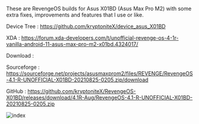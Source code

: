 These are  RevengeOS builds for Asus X01BD (Asus Max Pro M2) with some extra fixes, improvements and features that I use or like.

Device Tree : https://github.com/kryptoniteX/device_asus_X01BD 			


XDA : https://forum.xda-developers.com/t/unofficial-revenge-os-4-1r-vanilla-android-11-asus-max-pro-m2-x01bd.4324017/



Download : 


Sourceforge : https://sourceforge.net/projects/asusmaxprom2/files/REVENGE/RevengeOS-4.1-R-UNOFFICIAL-X01BD-20210825-0205.zip/download
   
   
   
GitHub      : https://github.com/kryptoniteX/RevengeOS-X01BD/releases/download/4.1R-Aug/RevengeOS-4.1-R-UNOFFICIAL-X01BD-20210825-0205.zip



![index](https://user-images.githubusercontent.com/89017901/130774287-f6c2a9b1-e746-482b-92a9-d73d0af1e67d.jpeg)


